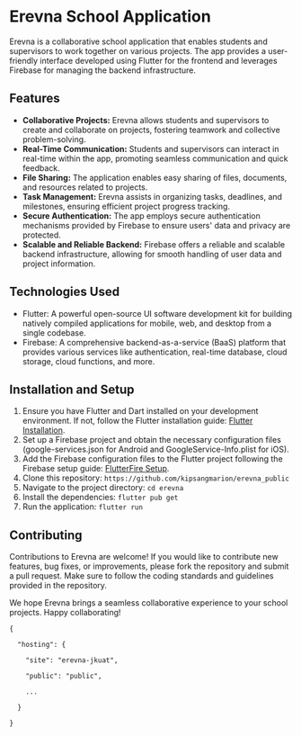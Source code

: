 # Erevna School Application

Erevna is a collaborative school application that enables students and supervisors to work together on various projects. The app provides a user-friendly interface developed using Flutter for the frontend and leverages Firebase for managing the backend infrastructure.

## Features

- **Collaborative Projects:** Erevna allows students and supervisors to create and collaborate on projects, fostering teamwork and collective problem-solving.
- **Real-Time Communication:** Students and supervisors can interact in real-time within the app, promoting seamless communication and quick feedback.
- **File Sharing:** The application enables easy sharing of files, documents, and resources related to projects.
- **Task Management:** Erevna assists in organizing tasks, deadlines, and milestones, ensuring efficient project progress tracking.
- **Secure Authentication:** The app employs secure authentication mechanisms provided by Firebase to ensure users' data and privacy are protected.
- **Scalable and Reliable Backend:** Firebase offers a reliable and scalable backend infrastructure, allowing for smooth handling of user data and project information.

## Technologies Used

- Flutter: A powerful open-source UI software development kit for building natively compiled applications for mobile, web, and desktop from a single codebase.
- Firebase: A comprehensive backend-as-a-service (BaaS) platform that provides various services like authentication, real-time database, cloud storage, cloud functions, and more.

## Installation and Setup

1. Ensure you have Flutter and Dart installed on your development environment. If not, follow the Flutter installation guide: [Flutter Installation](https://flutter.dev/docs/get-started/install).
2. Set up a Firebase project and obtain the necessary configuration files (google-services.json for Android and GoogleService-Info.plist for iOS).
3. Add the Firebase configuration files to the Flutter project following the Firebase setup guide: [FlutterFire Setup](https://firebase.flutter.dev/docs/overview).
4. Clone this repository: `https://github.com/kipsangmarion/erevna_public`
5. Navigate to the project directory: `cd erevna`
6. Install the dependencies: `flutter pub get`
7. Run the application: `flutter run`

## Contributing

Contributions to Erevna are welcome! If you would like to contribute new features, bug fixes, or improvements, please fork the repository and submit a pull request. Make sure to follow the coding standards and guidelines provided in the repository.

We hope Erevna brings a seamless collaborative experience to your school projects. Happy collaborating!

```
{

  "hosting": {

    "site": "erevna-jkuat",

    "public": "public",

    ...

  }

}
```